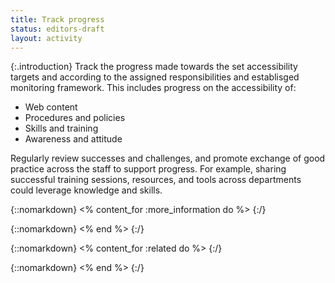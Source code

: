 ```yaml
---
title: Track progress
status: editors-draft
layout: activity
---
```


{:.introduction}
Track the progress made towards the set accessibility targets and according to the assigned responsibilities and establisged monitoring framework. This includes progress on the accessibility of:

* Web content
* Procedures and policies
* Skills and training
* Awareness and attitude

Regularly review successes and challenges, and promote exchange of good practice across the staff to support progress. For example, sharing successful training sessions, resources, and tools across departments could leverage knowledge and skills.

{::nomarkdown}
<% content_for :more_information do %>
{:/}
  
{::nomarkdown}
<% end %>
{:/}

{::nomarkdown}
<% content_for :related do %>
{:/}

{::nomarkdown}
<% end %>
{:/}
